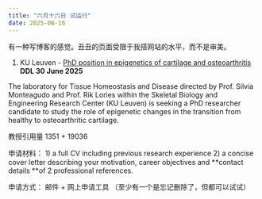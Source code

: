```yaml
---
title: "六月十六日 试运行"
date: 2025-06-16
---
```

有一种写博客的感觉。丑丑的页面受限于我搭网站的水平，而不是审美。  

1. KU Leuven - [PhD position in epigenetics of cartilage and osteoarthritis](https://www.kuleuven.be/personeel/jobsite/jobs/60488116?utm_medium=jobsites&utm_source=AcademicPositions) **DDL 30 June 2025**
   
The laboratory for Tissue Homeostasis and Disease directed by Prof. Silvia Monteagudo and Prof. Rik Lories within the Skeletal Biology and Engineering Research Center (KU Leuven) is seeking a PhD researcher candidate to study the role of epigenetic changes in the transition from healthy to osteoarthritic cartilage.  

教授引用量 1351 + 19036  

申请材料： 1) a full CV including previous research experience 2) a concise cover letter describing your motivation, career objectives and **contact details **of 2 professional references.  

申请方式： 邮件 + 网上申请工具 （至少有一个是忘记删除了，但都可以试试）

